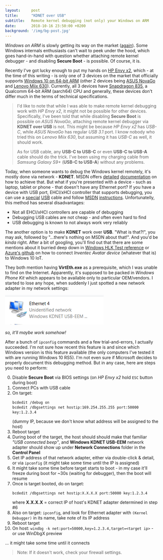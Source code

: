 ```yaml
---
layout:     post
title:      "KDNET over USB"
subtitle:   Remote kernel debugging (not only) your Windows on ARM
date:       2018-10-16 23:50:00 +0200
background: '/img/bg-post.jpg'
---
```


_Windows on ARM_ is slowly getting its way on the market ([again][win-rt]).
Some Windows internals enthusiasts can't wait to peek under the hood,
which goes hand-in-hand with question whether attaching remote kernel
debugger - and disabling **Secure Boot** - is possible. Of course, it is.

Recently I've got lucky enough to put my hands on [HP Envy x2][hp-envy-x2],
which - at the time of this writing - is only one of 3 devices on the market
that officially supports [Windows 10 on 64-bit ARM][windows-on-arm] (other 2
devices being [ASUS NovaGo][asus-novago] and [Lenovo Miix 630][lenovo-miix-630]).
Currently, all 3 devices have [Snapdragon 835][snapdragon-835], a Qualcomm
64-bit ARM (aarch64) CPU and generally, these devices don't differ much in the
terms of technical specifications.

> I'd like to note that while I was able to make remote kernel debugging
> work with _HP Envy x2_, it might not be possible for other devices. Specifically,
> I've been told that while disabling **Secure Boot** is possible on _ASUS NovaGo_,
> attaching remote kernel debugger via **KDNET over USB** is not. This might be
> because _HP Envy x2_ has _USB-C_, while _ASUS NovaGo_ has regular _USB 3.1_
> port. I know nobody who tried this on _Lenovo Miix 630_, but assuming it has
> _USB-C_ as well, it should work.
>
> As for USB cable, any **USB-C to USB-C** or even **USB-C to USB-A** cable
> should do the trick. I've been using my charging cable from _Samsung Galaxy S9+_
> (**USB-C to USB-A**) without any problems.

Today, when someone wants to debug the Windows kernel remotely, it's mostly
done via network - **KDNET**. MSDN offers [detailed][kdnet-auto] [documentation][kdnet-manual]
on how to achieve that. But what if you're presented with a device - such as
laptop, tablet or phone - that doesn't have any Ethernet port? If you have a device
with USB port, EHCI/xHCI controller that supports debugging, you can use a
[special][cable-usb2] [USB][cable-usb3] cable and follow [MSDN][km-dbg-usb2]
[instructions][km-dbg-usb3]. Unfortunatelly, this method has several disadvantages:
- Not all EHCI/xHCI controllers are capable of debugging
- Debugging USB cables are not cheap - and often even hard to find
- USB debugging is known to not always work very reliably

The another option is to make **KDNET** work over **USB**. "What is that?!",
you may ask, followed by "...there's nothing on MSDN about that!". And you'd be
*kinda* right. After a bit of googling, you'll find out that there are some
mentions about it burried deep down in [Windows HLK Test reference][hlk-kdnet-over-usb]
or [Azure's github][azure-iot-github] on how to connect _Inventec Avatar device_
(whatever that is) to Windows 10 IoT.

They both mention having **VirtEth.exe** as a prerequisite, which I was unable
to find on the Internet. Apparently, it's supposed to be packed in _Windows Phone Kit_
which appears to be available only to particular OEM/vendors. I started to lose
any hope, when suddenly I just spotted a new network adapter in my network
settings:

![kdnet](/img/posts/1/kdnet.png)

_so, it'll maybe work somehow!_

After a bunch of `ipconfig` commands and a few trial-and-errors, I actually succeeded.
I'm not sure how recent this feature is and since which Windows version is this feature
available (the only computers I've tested it with are running Windows 10 RS5). I'm not
even sure if Microsoft decides to properly document this debugging method. But in any
case, here are steps you need to perform:


0.  Disable **Secure Boot** via BIOS settings (on _HP Envy x2_ hold `ESC` button during boot)
1.  Connect PCs with USB cable
2.  On target:
    ```
    bcdedit /debug on
    bcdedit /dbgsettings net hostip:169.254.255.255 port:50000 key:1.2.3.4
    ```
    (dummy IP, because we don't know what address will be assigned to the host)
3.  Reboot target
4.  During boot of the target, the host should should make that familiar _"USB connected beep"_,
    and **Windows KDNET USB-EEM** network adapter should show up under
    **Network Connections** folder in the **Control Panel**
5.  Get IP address of that network adapter, either via double-click & detail, or
    via `ipconfig` (it might take some time until the IP is assigned)
6.  It might take some time before target starts to boot - in my case it'll
    freeze during boot for ~30s (waiting for debugger), then the boot will resume
7.  Once is target booted, do on target:
    ```
    bcdedit /dbgsettings net hostip:X.X.X.X port:50000 key:1.2.3.4
    ```
    where **X.X.X.X** = correct IP of host's KDNET adapter determined in step #6
8.  Also on target: `ipconfig`, and look for Ethernet adapter with `(Kernel Debugger)`
    in its name, take note of its IP address
9.  Reboot target
10. On host: `windbg -k net:port=50000,key=1.2.3.4,target=<target ip>` - or use WinDbgX preview

... it might take some time until it connects

> Note: If it doesn't work, check your firewall settings.


[win-rt]: <https://en.wikipedia.org/wiki/Windows_RT>
[kdnet-manual]: <https://docs.microsoft.com/en-us/windows-hardware/drivers/debugger/setting-up-a-network-debugging-connection>
[kdnet-auto]: <https://docs.microsoft.com/en-us/windows-hardware/drivers/debugger/setting-up-a-network-debugging-connection-automatically>
[cable-usb2]: <https://www.apriorit.com/dev-blog/210-win-debug-with-usb>
[cable-usb3]: <https://www.datapro.net/products/usb-3-0-super-speed-a-a-debugging-cable.html>
[km-dbg-usb2]: <https://docs.microsoft.com/en-us/windows-hardware/drivers/debugger/setting-up-a-usb-2-0-debug-cable-connection>
[km-dbg-usb3]: <https://docs.microsoft.com/en-us/windows-hardware/drivers/debugger/setting-up-a-usb-3-0-debug-cable-connection>
[hlk-kdnet-over-usb]: <https://docs.microsoft.com/en-us/windows-hardware/test/hlk/testref/8424cf29-e2b4-4060-bb90-4ea503ce704b>
[azure-iot-github]: <https://github.com/Azure/azure-iot-device-ecosystem/blob/master/get_started/windows10-iot-core-avatar-csharp.md>
[hp-envy-x2]: <https://www8.hp.com/us/en/campaigns/envy-x2/overview.html>
[asus-novago]: <https://www.asus.com/2-in-1-PCs/ASUS-NovaGo-TP370QL/>
[lenovo-miix-630]: <https://www.lenovo.com/us/en/tablets/windows-tablets/miix-series/Lenovo-Miix-630-12Q35/p/88IPMX60984>
[snapdragon-835]: <https://www.qualcomm.com/products/snapdragon/processors/835>
[windows-on-arm]: <https://docs.microsoft.com/en-us/windows/arm/>

